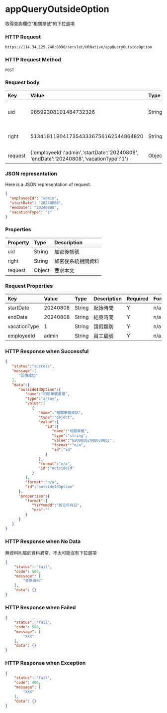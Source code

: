 # appQueryOutsideOption
取得查詢欄位"相關單號"的下拉選項

### HTTP Request
```
https://114.34.125.246:8090/servlet/HRNative/appQueryOutsideOption
```

### HTTP Request Method
```
POST
```

### Request body
| Key | Value | Type | Description |
|:----------|:-------------|:-----|:------------|
| uid | 98599308101484732326 | String | 需透過appLogin取得
| right | 51341911904173543336756162544864820 | String | 需透過appLogin取得 |
| request | {'employeeId':'admin','startDate':'20240808', 'endDate':'20240808','vacationType':'1'} | Object | 查詢條件

### JSON representation
Here is a JSON representation of request.
```json
{
  "employeeId": "admin",
  "startDate": "20240808",
  "endDate": "20240808",
  "vacationType": "1"
}
```

### Properties
| Property | Type | Description |
|:---------|:-----|:------------|
| uid   | String | 加密後帳號 |
| right | String | 加密後系統相關資料 |
| request | Object | 要求本文 |

### Request Properties
| Key | Value | Type | Description | Required | Format |
|:----------|:-------------|:-----|:------------|:------------|:------------|
| startDate | 20240808 | String | 起始時間 | Y | n/a |
| endDate | 20240808 | String | 結束時間 | Y | n/a |
| vacationType | 1 | String | 請假類別 | Y | n/a |
| employeeId | admin | String | 員工編號 | Y | n/a |


### HTTP Response when Successful
```json
{
   "status":"success",
   "message":[
      "回傳成功"
   ],
   "data":{
      "outsideIdOption":{
         "name":"相關單號選項",
         "type":"array",
         "value":[
            {
               "name":"相關單號資訊",
               "type":"object",
               "value":{
                  "id":{
                     "name":"相關單號",
                     "type":"string",
                     "value":"GB000202408070001",
                     "format":"n/a",
                     "id":"id"
                  }
               },
               "format":"n/a",
               "id":"outsideId"
            }
         ],
         "format":"n/a",
         "id":"outsideIdOption"
      },
      "properties":{
         "format":{
            "YYYYmmdd":"西元年月日",
            "n/a":""
         }
      }
   }
}
```

### HTTP Response when No Data 
無資料則屬於資料異常，不太可能沒有下拉選項
```json
{
    "status": "fail",
    "code": 500,
    "message": [
        "查無資料"
    ],
    "data": {}
}
```

### HTTP Response when Failed
```json
{
    "status": "fail",
    "code": 500,
    "message": [
        "XXX"
    ],
    "data": {}
}
```

### HTTP Response when Exception
```json
{
    "status": "fail",
    "code": 406,
    "message": [
        "XXX"
    ],
    "data": {}
}
```
